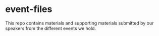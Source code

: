 # event-files
This repo contains materials and supporting materials submitted by our speakers from the different events we hold.
